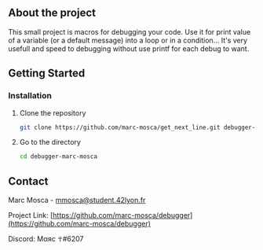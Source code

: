 <!-- About the project -->
## About the project

This small project is macros for debugging your code. Use it for print value of
a variable (or a default message) into a loop or in a condition... It's very
usefull and speed to debugging without use printf for each debug to want.

<!-- Getting started -->
## Getting Started

### Installation

1. Clone the repository
   ```sh
   git clone https://github.com/marc-mosca/get_next_line.git debugger-marc-mosca
   ```
2. Go to the directory
   ```sh
   cd debugger-marc-mosca
   ```

<!-- Contact -->
## Contact

Marc Mosca - mmosca@student.42lyon.fr

Project Link: [https://github.com/marc-mosca/debugger](https://github.com/marc-mosca/debugger)

Discord:  Mαяc ☥#6207